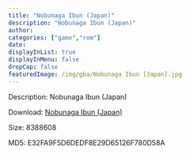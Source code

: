 ```yaml
---
title: "Nobunaga Ibun (Japan)"
description: "Nobunaga Ibun (Japan)"
author: 
categories: ["game","rom"]
date: 
displayInList: true
displayInMenu: false
dropCap: false
featuredImage: /img/gba/Nobunaga Ibun [Japan].jpg
---
```


Description: Nobunaga Ibun (Japan)

Download: <a style="text-decoration:underline;" href="https://mega.nz/#!HWRwkACL!9rUfYQi9PSmgfuhZO-ynshHq0cnoWSPOTJpBdkzG-cg" target = "_blank" rel = "nofollow" > Nobunaga Ibun (Japan)</a>

Size: 8388608

MD5: E32FA9F5D6DEDF8E29D65126F780D58A

